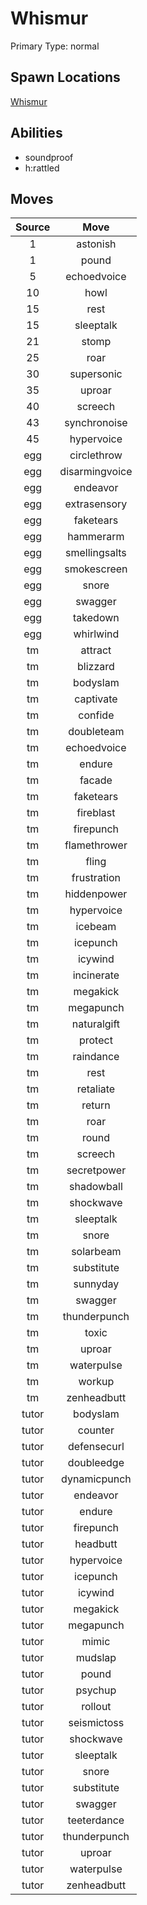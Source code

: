 # Whismur  
Primary Type: normal  
  
## Spawn Locations  
[Whismur](/data/spawn_presets/whismur.md)  
  
## Abilities  
  * soundproof
  * h:rattled
  
  
## Moves  
  
| Source | Move |  
|:---:|:---:|  
| 1 | astonish |  
| 1 | pound |  
| 5 | echoedvoice |  
| 10 | howl |  
| 15 | rest |  
| 15 | sleeptalk |  
| 21 | stomp |  
| 25 | roar |  
| 30 | supersonic |  
| 35 | uproar |  
| 40 | screech |  
| 43 | synchronoise |  
| 45 | hypervoice |  
| egg | circlethrow |  
| egg | disarmingvoice |  
| egg | endeavor |  
| egg | extrasensory |  
| egg | faketears |  
| egg | hammerarm |  
| egg | smellingsalts |  
| egg | smokescreen |  
| egg | snore |  
| egg | swagger |  
| egg | takedown |  
| egg | whirlwind |  
| tm | attract |  
| tm | blizzard |  
| tm | bodyslam |  
| tm | captivate |  
| tm | confide |  
| tm | doubleteam |  
| tm | echoedvoice |  
| tm | endure |  
| tm | facade |  
| tm | faketears |  
| tm | fireblast |  
| tm | firepunch |  
| tm | flamethrower |  
| tm | fling |  
| tm | frustration |  
| tm | hiddenpower |  
| tm | hypervoice |  
| tm | icebeam |  
| tm | icepunch |  
| tm | icywind |  
| tm | incinerate |  
| tm | megakick |  
| tm | megapunch |  
| tm | naturalgift |  
| tm | protect |  
| tm | raindance |  
| tm | rest |  
| tm | retaliate |  
| tm | return |  
| tm | roar |  
| tm | round |  
| tm | screech |  
| tm | secretpower |  
| tm | shadowball |  
| tm | shockwave |  
| tm | sleeptalk |  
| tm | snore |  
| tm | solarbeam |  
| tm | substitute |  
| tm | sunnyday |  
| tm | swagger |  
| tm | thunderpunch |  
| tm | toxic |  
| tm | uproar |  
| tm | waterpulse |  
| tm | workup |  
| tm | zenheadbutt |  
| tutor | bodyslam |  
| tutor | counter |  
| tutor | defensecurl |  
| tutor | doubleedge |  
| tutor | dynamicpunch |  
| tutor | endeavor |  
| tutor | endure |  
| tutor | firepunch |  
| tutor | headbutt |  
| tutor | hypervoice |  
| tutor | icepunch |  
| tutor | icywind |  
| tutor | megakick |  
| tutor | megapunch |  
| tutor | mimic |  
| tutor | mudslap |  
| tutor | pound |  
| tutor | psychup |  
| tutor | rollout |  
| tutor | seismictoss |  
| tutor | shockwave |  
| tutor | sleeptalk |  
| tutor | snore |  
| tutor | substitute |  
| tutor | swagger |  
| tutor | teeterdance |  
| tutor | thunderpunch |  
| tutor | uproar |  
| tutor | waterpulse |  
| tutor | zenheadbutt |  
  
